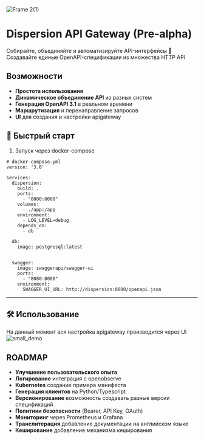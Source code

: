 ![Frame 2(1)](https://github.com/user-attachments/assets/4356dc2a-b911-4d42-825a-da288d5f9bb9)
# Dispersion API Gateway (Pre-alpha)

 
Собирайте, объединяйте и автоматизируйте API-интерфейсы 
🚀 Создавайте единые OpenAPI-спецификации из множества HTTP API

## Возможности
- **Простота использования** 
- **Динамическое объединение API** из разных систем
- **Генерация OpenAPI 3.1** в реальном времени
- **Маршрутизация** и перенаправление запросов
- **UI** для создания и настройки apigateway

## 🚀 Быстрый старт
1. Запуск через docker-compose
```
# docker-compose.yml
version: '3.8'

services:
  dispersion:
    build: .
    ports:
      - "8000:8000"
    volumes:
      - ./app:/app
    environment:
      - LOG_LEVEL=debug
    depends_on:
      - db

  db:
    image: postgresql:latest


  swagger:
    image: swaggerapi/swagger-ui
    ports:
      - "8080:8080"
    environment:
      SWAGGER_UI_URL: http://dispersion:8000/openapi.json
```
<hr>

## 🛠 Использование
На данный момент вся настройка apigateway производится через UI
![small_demo](https://github.com/user-attachments/assets/54a9797b-d3c1-416d-baca-8a0ccd64ec63)


## ROADMAP
- **Улучшение пользовательского опыта**
- **Логирование** интеграция с openobserve
- **Kubernetes** создание примера манифеста
- **Генерация клиентов** на Python/Typescript
- **Версионирование** возможность создавать разные версии спецификаций
- **Политики безопасности** (Bearer, API Key, OAuth)
- **Мониторинг** через Prometheus и Grafana
- **Транслитерация** добавление документации на английском языке
- **Кеширование** добавление механизма кеширования
